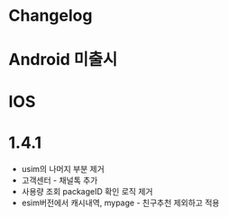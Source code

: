 # Changelog

# Android 미출시

# IOS

# 1.4.1

- usim의 나머지 부분 제거
- 고객센터 - 채널톡 추가
- 사용량 조회 packageID 확인 로직 제거
- esim버전에서 캐시내역, mypage - 친구추천 제외하고 적용
